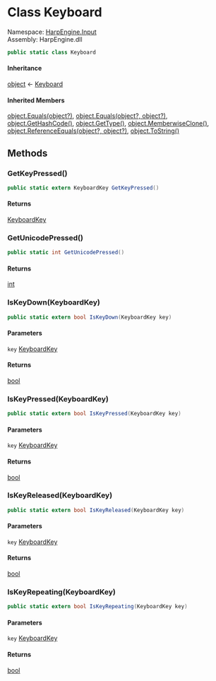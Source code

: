 # <a id="HarpEngine_Input_Keyboard"></a> Class Keyboard

Namespace: [HarpEngine.Input](HarpEngine.Input.md)  
Assembly: HarpEngine.dll  

```csharp
public static class Keyboard
```

#### Inheritance

[object](https://learn.microsoft.com/dotnet/api/system.object) ← 
[Keyboard](HarpEngine.Input.Keyboard.md)

#### Inherited Members

[object.Equals\(object?\)](https://learn.microsoft.com/dotnet/api/system.object.equals\#system\-object\-equals\(system\-object\)), 
[object.Equals\(object?, object?\)](https://learn.microsoft.com/dotnet/api/system.object.equals\#system\-object\-equals\(system\-object\-system\-object\)), 
[object.GetHashCode\(\)](https://learn.microsoft.com/dotnet/api/system.object.gethashcode), 
[object.GetType\(\)](https://learn.microsoft.com/dotnet/api/system.object.gettype), 
[object.MemberwiseClone\(\)](https://learn.microsoft.com/dotnet/api/system.object.memberwiseclone), 
[object.ReferenceEquals\(object?, object?\)](https://learn.microsoft.com/dotnet/api/system.object.referenceequals), 
[object.ToString\(\)](https://learn.microsoft.com/dotnet/api/system.object.tostring)

## Methods

### <a id="HarpEngine_Input_Keyboard_GetKeyPressed"></a> GetKeyPressed\(\)

```csharp
public static extern KeyboardKey GetKeyPressed()
```

#### Returns

 [KeyboardKey](HarpEngine.Input.KeyboardKey.md)

### <a id="HarpEngine_Input_Keyboard_GetUnicodePressed"></a> GetUnicodePressed\(\)

```csharp
public static int GetUnicodePressed()
```

#### Returns

 [int](https://learn.microsoft.com/dotnet/api/system.int32)

### <a id="HarpEngine_Input_Keyboard_IsKeyDown_HarpEngine_Input_KeyboardKey_"></a> IsKeyDown\(KeyboardKey\)

```csharp
public static extern bool IsKeyDown(KeyboardKey key)
```

#### Parameters

`key` [KeyboardKey](HarpEngine.Input.KeyboardKey.md)

#### Returns

 [bool](https://learn.microsoft.com/dotnet/api/system.boolean)

### <a id="HarpEngine_Input_Keyboard_IsKeyPressed_HarpEngine_Input_KeyboardKey_"></a> IsKeyPressed\(KeyboardKey\)

```csharp
public static extern bool IsKeyPressed(KeyboardKey key)
```

#### Parameters

`key` [KeyboardKey](HarpEngine.Input.KeyboardKey.md)

#### Returns

 [bool](https://learn.microsoft.com/dotnet/api/system.boolean)

### <a id="HarpEngine_Input_Keyboard_IsKeyReleased_HarpEngine_Input_KeyboardKey_"></a> IsKeyReleased\(KeyboardKey\)

```csharp
public static extern bool IsKeyReleased(KeyboardKey key)
```

#### Parameters

`key` [KeyboardKey](HarpEngine.Input.KeyboardKey.md)

#### Returns

 [bool](https://learn.microsoft.com/dotnet/api/system.boolean)

### <a id="HarpEngine_Input_Keyboard_IsKeyRepeating_HarpEngine_Input_KeyboardKey_"></a> IsKeyRepeating\(KeyboardKey\)

```csharp
public static extern bool IsKeyRepeating(KeyboardKey key)
```

#### Parameters

`key` [KeyboardKey](HarpEngine.Input.KeyboardKey.md)

#### Returns

 [bool](https://learn.microsoft.com/dotnet/api/system.boolean)


